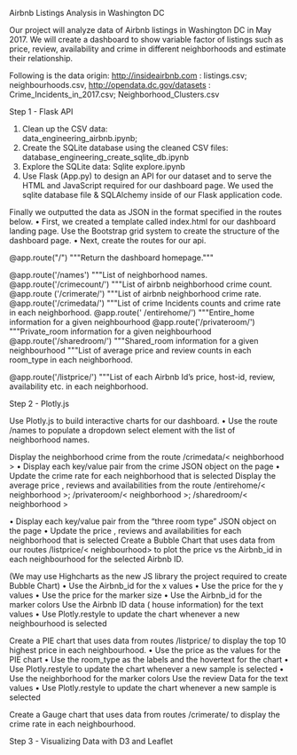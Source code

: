 Airbnb Listings Analysis in Washington DC

Our project will analyze data of Airbnb listings in Washington DC in May 2017.  We will create a dashboard to show variable factor of listings such as price, review, availability and crime in different neighborhoods and estimate their relationship.

Following is the data origin:
http://insideairbnb.com : listings.csv;  neighbourhoods.csv, 
http://opendata.dc.gov/datasets :  Crime_Incidents_in_2017.csv; Neighborhood_Clusters.csv

Step 1 - Flask API

1. Clean up the CSV data:  
data_engineering_airbnb.ipynb;
2. Create the SQLite database using the cleaned CSV files:         
database_engineering_create_sqlite_db.ipynb
3. Explore the SQLite data:
Sqlite explore.ipynb
4. Use Flask (App.py) to design an API for our dataset and to serve the HTML and JavaScript required for our dashboard page. 
We used the sqlite database file & SQLAlchemy inside of our Flask application code.

Finally we outputted the data as JSON in the format specified in the routes below.
•	First, we created a template called index.html for our dashboard landing page. Use the Bootstrap grid system to create the structure of the dashboard page.
•	Next, create the routes for our api.

@app.route("/")
    """Return the dashboard homepage."""

@app.route('/names')
"""List of neighborhood names.
@app.route('/crimecount/<neighbourhood>')
     """List of airbnb neighborhood crime count.
@app.route ('/crimerate/<neighbourhood>')
     """List of airbnb neighborhood crime rate. 
@app.route('/crimedata/<neighbourhood>')
"""List of crime Incidents counts and crime rate in each neighborhood. 
@app.route(' /entirehome/<neighbourhood>')
"""Entire_home information for a given neighbourhood
@app.route('/privateroom/<neighbourhood>')
    """Private_room information for a given neighbourhood
@app.route('/sharedroom/<neighbourhood>')
     """Shared_room information for a given neighbourhood
"""List of average price and review counts in each room_type in each neighborhood.

@app.route('/listprice/<neighbourhood>')
  """List of each Airbnb Id’s price, host-id, review, availability etc. in each neighborhood. 


Step 2 - Plotly.js

Use Plotly.js to build interactive charts for our dashboard.
•	Use the route /names to populate a dropdown select element with the list of neighborhood names.

Display the neighborhood crime from the route /crimedata/< neighborhood >
•	Display each key/value pair from the crime JSON object on the page
•	Update the crime rate for each neighborhood that is selected
Display the average price , reviews and availabilities from the route /entirehome/< neighborhood >; /privateroom/< neighborhood >; /sharedroom/< neighborhood >

•	Display each key/value pair from the “three room type” JSON object on the page
•	Update the price , reviews and availabilities for each neighborhood that is selected
Create a Bubble Chart that uses data from our routes /listprice/< neighbourhood> to plot the price vs the Airbnb_id in each neighbourhood for the selected Airbnb ID.

(We may use Highcharts as the new JS library the project required to create Bubble Chart) 
•	Use the Airbnb_id for the x values
•	Use the price for the y values
•	Use the price for the marker size
•	Use the Airbnb_id for the marker colors
          Use the Airbnb ID data ( house information) for the text values
•	Use Plotly.restyle to update the chart whenever a new neighbourhood is selected

Create a PIE chart that uses data from routes /listprice/<neighbourhood>  to display the top 10 highest price in each neighbourhood. 
•	Use the price  as the values for the PIE chart
•	Use the room_type as the labels and the hovertext for the chart
•	Use Plotly.restyle to update the chart whenever a new sample is selected
•	Use the neighborhood for the marker colors
          Use the review Data for the text values
•	Use Plotly.restyle to update the chart whenever a new sample is selected

Create a Gauge chart that uses data from routes /crimerate/<neighbourhood>  to display the crime rate in each neighbourhood. 
  
Step 3 - Visualizing Data with D3 and Leaflet


